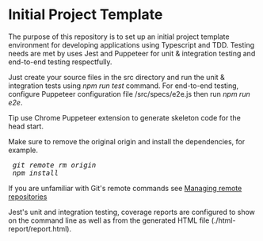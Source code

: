 # Initial Project Template

The purpose of this repository is to set up an initial project template environment for developing applications using Typescript and TDD. Testing needs are met by uses Jest and Puppeteer for unit & integration testing and end-to-end testing respectfully.

Just create your source files in the src directory and run the unit & integration tests using <i>npm run test</i> command. For end-to-end testing, configure Puppeteer configuration file /src/specs/e2e.js then run <i>npm run e2e</i>.

Tip use Chrome Puppeteer extension to generate skeleton code for the head start.

Make sure to remove the original origin and install the dependencies, for example.

<pre>
 <i>git remote rm origin</i> 
 <i>npm install</i>
</pre>

If you are unfamiliar with Git's remote commands see <a href="https://docs.github.com/en/github/using-git/managing-remote-repositories">Managing remote repositories</a>

Jest's unit and integration testing, coverage reports are configured to show on the command line as well as from the generated HTML file (./html-report/report.html).
